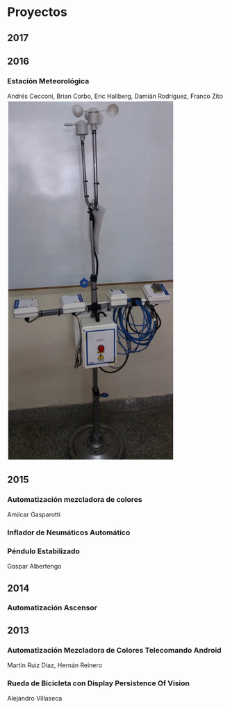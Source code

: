 # Proyectos 

## 2017

## 2016 
### Estación Meteorológica  
  Andrés Cecconi, Brian Corbo, Eric Hallberg, Damián Rodríguez, Franco Zito  
 ![2016](img/proyectos/2016.png)

  
## 2015 
### Automatización mezcladora de colores  
  Amilcar Gasparotti  

### Inflador de Neumáticos Automático  

### Péndulo Estabilizado  
  Gaspar Albertengo
  
## 2014 
### Automatización Ascensor  

## 2013 
### Automatización Mezcladora de Colores Telecomando Android  
  Martín Ruiz Díaz, Hernán Reinero
  
### Rueda de Bicicleta con Display Persistence Of Vision  
  Alejandro Villaseca 
